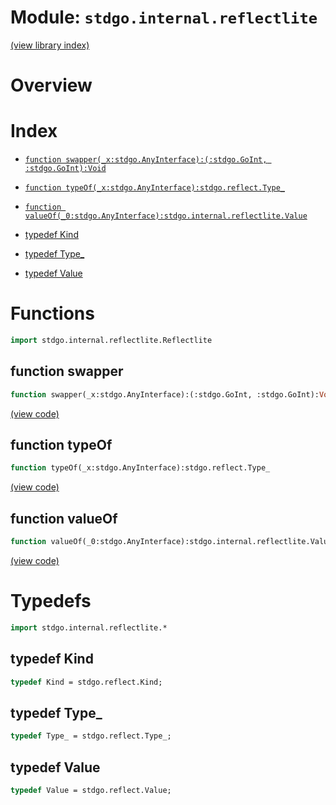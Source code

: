 # Module: `stdgo.internal.reflectlite`

[(view library index)](../../stdgo.md)


# Overview


# Index


- [`function swapper(_x:stdgo.AnyInterface):(:stdgo.GoInt, :stdgo.GoInt):Void`](<#function-swapper>)

- [`function typeOf(_x:stdgo.AnyInterface):stdgo.reflect.Type_`](<#function-typeof>)

- [`function valueOf(_0:stdgo.AnyInterface):stdgo.internal.reflectlite.Value`](<#function-valueof>)

- [typedef Kind](<#typedef-kind>)

- [typedef Type\_](<#typedef-type_>)

- [typedef Value](<#typedef-value>)

# Functions


```haxe
import stdgo.internal.reflectlite.Reflectlite
```


## function swapper


```haxe
function swapper(_x:stdgo.AnyInterface):(:stdgo.GoInt, :stdgo.GoInt):Void
```


[\(view code\)](<./Reflectlite.hx#L13>)


## function typeOf


```haxe
function typeOf(_x:stdgo.AnyInterface):stdgo.reflect.Type_
```


[\(view code\)](<./Reflectlite.hx#L9>)


## function valueOf


```haxe
function valueOf(_0:stdgo.AnyInterface):stdgo.internal.reflectlite.Value
```


[\(view code\)](<./Reflectlite.hx#L30>)


# Typedefs


```haxe
import stdgo.internal.reflectlite.*
```


## typedef Kind


```haxe
typedef Kind = stdgo.reflect.Kind;
```


## typedef Type\_


```haxe
typedef Type_ = stdgo.reflect.Type_;
```


## typedef Value


```haxe
typedef Value = stdgo.reflect.Value;
```


